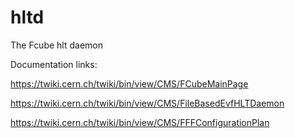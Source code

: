 hltd
====

The Fcube hlt daemon

Documentation links:

https://twiki.cern.ch/twiki/bin/view/CMS/FCubeMainPage

https://twiki.cern.ch/twiki/bin/view/CMS/FileBasedEvfHLTDaemon

https://twiki.cern.ch/twiki/bin/view/CMS/FFFConfigurationPlan

